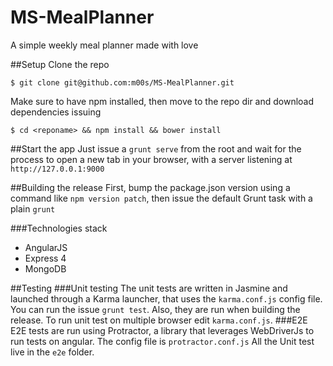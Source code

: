MS-MealPlanner
===============

A simple weekly meal planner made with love

##Setup
Clone the repo
```
$ git clone git@github.com:m00s/MS-MealPlanner.git
```
Make sure to have npm installed, then move to the repo dir and download dependencies issuing
```
$ cd <reponame> && npm install && bower install
```

##Start the app
Just issue a ```grunt serve``` from the root and wait for the process to open a new tab in your browser, with a server listening at ```http://127.0.0.1:9000```

##Building the release
First, bump the package.json version using a command like ```npm version patch```, then issue the default Grunt task with a plain ```grunt```

###Technologies stack
  * AngularJS 
  * Express 4
  * MongoDB

##Testing
###Unit testing
The unit tests are written in Jasmine and launched through a Karma launcher, that uses the ```karma.conf.js``` config file.
You can run the issue ```grunt test```. Also, they are run when building the release.
To run unit test on multiple browser edit ```karma.conf.js```.
###E2E
E2E tests are run using Protractor, a library that leverages WebDriverJs to run tests on angular. The config file is ```protractor.conf.js```
All the Unit test live in the ```e2e``` folder.

